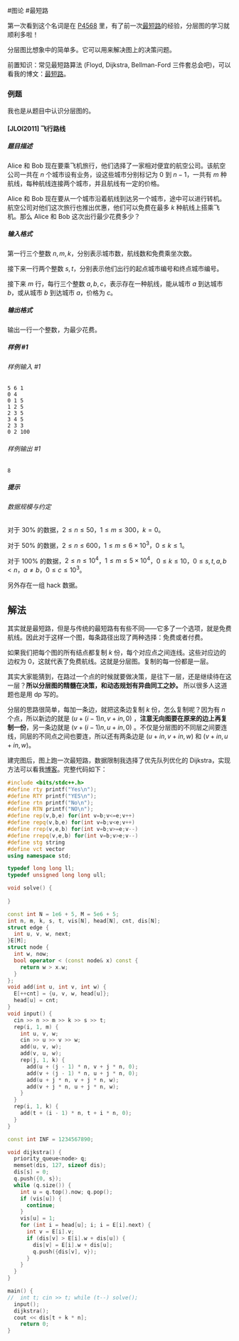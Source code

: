 #图论 #最短路 

第一次看到这个名词是在 [P4568](https://www.luogu.com.cn/problem/P4568) 里，有了前一次[最短路](https://www.cnblogs.com/2044-space-elevator/articles/17970148)的经验，分层图的学习就顺利多啦！

分层图比想象中的简单多。它可以用来解决图上的决策问题。

前置知识：常见最短路算法 (Floyd, Dijkstra, Bellman-Ford 三件套总会吧)，可以看我的博文：[最短路](https://www.cnblogs.com/2044-space-elevator/articles/17970148)。

### 例题

我也是从题目中认识分层图的。

#### [JLOI2011] 飞行路线

##### 题目描述

Alice 和 Bob 现在要乘飞机旅行，他们选择了一家相对便宜的航空公司。该航空公司一共在 $n$ 个城市设有业务，设这些城市分别标记为 $0$ 到 $n-1$，一共有 $m$ 种航线，每种航线连接两个城市，并且航线有一定的价格。

Alice 和 Bob 现在要从一个城市沿着航线到达另一个城市，途中可以进行转机。航空公司对他们这次旅行也推出优惠，他们可以免费在最多 $k$ 种航线上搭乘飞机。那么 Alice 和 Bob 这次出行最少花费多少？

##### 输入格式

第一行三个整数 $n,m,k$，分别表示城市数，航线数和免费乘坐次数。

接下来一行两个整数 $s,t$，分别表示他们出行的起点城市编号和终点城市编号。

接下来 $m$ 行，每行三个整数 $a,b,c$，表示存在一种航线，能从城市 $a$ 到达城市 $b$，或从城市 $b$ 到达城市 $a$，价格为 $c$。

##### 输出格式

输出一行一个整数，为最少花费。

##### 样例 #1

###### 样例输入 #1

```
5 6 1
0 4
0 1 5
1 2 5
2 3 5
3 4 5
2 3 3
0 2 100
```

###### 样例输出 #1

```
8
```

##### 提示

###### 数据规模与约定

对于 $30\%$ 的数据，$2 \le n \le 50$，$1 \le m \le 300$，$k=0$。

对于 $50\%$ 的数据，$2 \le n \le 600$，$1 \le m \le 6\times10^3$，$0 \le k \le 1$。

对于 $100\%$ 的数据，$2 \le n \le 10^4$，$1 \le m \le 5\times 10^4$，$0 \le k \le 10$，$0\le s,t,a,b < n$，$a\ne b$，$0\le c\le 10^3$。

另外存在一组 hack 数据。


## 解法

其实就是最短路，但是与传统的最短路有有些不同——它多了一个选项，就是免费航线。因此对于这样一个图，每条路径出现了两种选择：免费或者付费。

如果我们把每个图的所有结点都复制 $k$ 份，每个对应点之间连线。这些对应边的边权为 $0$，这就代表了免费航线。这就是分层图。复制的每一份都是一层。

其实大家能猜到，在路过一个点的时候就要做决策，是往下一层，还是继续待在这一层？**所以分层图的精髓在决策，和动态规划有异曲同工之妙。** 所以很多人这道题也是用 dp 写的。

分层的思路很简单，每加一条边，就把这条边复制 $k$ 份，怎么复制呢？因为有 $n$ 个点，所以新边的就是 $(u+(i-1)n,v+in,0)$ ，**注意无向图要在原来的边上再复制一份**，另一条边就是 $(v+(i-1)n,u+in,0)$ 。不仅是分层图的不同层之间要连线，同层的不同点之间也要连，所以还有两条边是 $(u+in,v+in,w)$ 和 $(v+in,u+in,w)$。

建完图后，图上跑一次最短路，数据限制我选择了优先队列优化的 Dijkstra，实现方法可以看我[博客](https://www.cnblogs.com/2044-space-elevator/articles/17970148#dijkstra-%E7%9A%84%E4%BC%98%E5%85%88%E9%98%9F%E5%88%97%E4%BC%98%E5%8C%96)。完整代码如下：

```cpp
#include <bits/stdc++.h>
#define rty printf("Yes\n");
#define RTY printf("YES\n");
#define rtn printf("No\n");
#define RTN printf("NO\n");
#define rep(v,b,e) for(int v=b;v<=e;v++)
#define repq(v,b,e) for(int v=b;v<e;v++)
#define rrep(v,e,b) for(int v=b;v>=e;v--)
#define rrepq(v,e,b) for(int v=b;v>e;v--)
#define stg string
#define vct vector
using namespace std;

typedef long long ll;
typedef unsigned long long ull;

void solve() {
	
}

const int N = 1e6 + 5, M = 5e6 + 5;
int n, m, k, s, t, vis[N], head[N], cnt, dis[N];
struct edge {
  int u, v, w, next;
}E[M];
struct node {
  int w, now;
  bool operator < (const node& x) const {
    return w > x.w;
  }
};
void add(int u, int v, int w) {
  E[++cnt] = {u, v, w, head[u]};
  head[u] = cnt;
}
void input() {
  cin >> n >> m >> k >> s >> t;
  rep(i, 1, m) {
    int u, v, w;
    cin >> u >> v >> w;
    add(u, v, w);
    add(v, u, w);
    rep(j, 1, k) {
      add(u + (j - 1) * n, v + j * n, 0);
      add(v + (j - 1) * n, u + j * n, 0);
      add(u + j * n, v + j * n, w);
      add(v + j * n, u + j * n, w);
    }
  }
  rep(i, 1, k) {
    add(t + (i - 1) * n, t + i * n, 0);
  }
}

const int INF = 1234567890;

void dijkstra() {
  priority_queue<node> q;
  memset(dis, 127, sizeof dis);
  dis[s] = 0;
  q.push({0, s});
  while (q.size()) {
    int u = q.top().now; q.pop();
    if (vis[u]) {
      continue;
    }
    vis[u] = 1;
    for (int i = head[u]; i; i = E[i].next) {
      int v = E[i].v;
      if (dis[v] > E[i].w + dis[u]) {
        dis[v] = E[i].w + dis[u];
        q.push({dis[v], v});
      }
    }
  }
}

main() {
//	int t; cin >> t; while (t--) solve();
  input();
  dijkstra();
  cout << dis[t + k * n];
	return 0;
}
```

